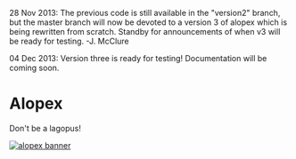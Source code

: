 28 Nov 2013: The previous code is still available in the "version2" branch, but the master branch will now be devoted to a version 3 of alopex which is being rewritten from scratch.  Standby for announcements of when v3 will be ready for testing.
-J. McClure

04 Dec 2013: Version three is ready for testing!  Documentation will be
coming soon.

Alopex
======
Don't be a lagopus!

[![alopex banner](https://raw.github.com/TrilbyWhite/alopex/gh-pages/res/alopex.jpg)](http://trilbywhite.github.com/alopex)



